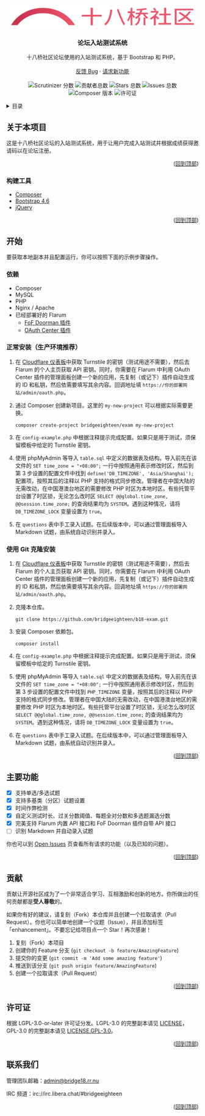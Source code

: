 <div id="top"></div>

<div align="center">
  <a href="https://github.com/bridgeeighteen/b18-exam">
    <img src="views/assets/logo_text.svg" alt="十八桥社区" height="60">
  </a>

<h3 align="center">论坛入站测试系统</h3>

  <p align="center">
    十八桥社区论坛使用的入站测试系统，基于 Bootstrap 和 PHP。
    <br />
    <br />
    <a href="https://github.com/bridgeeighteen/b18-exam/issues">反馈 Bug</a>
    ·
    <a href="https://github.com/bridgeeighteen/b18-exam/issues">请求新功能</a>
    <br />
    <br />
    <img src="https://scrutinizer-ci.com/g/bridgeeighteen/b18-exam/badges/quality-score.png?b=main" alt=" Scrutinizer 分数">
    <img src="https://img.shields.io/github/contributors/bridgeeighteen/b18-exam.svg" alt="贡献者总数">
    <img src="https://img.shields.io/github/stars/bridgeeighteen/b18-exam.svg" alt="Stars 总数">
    <img src="https://img.shields.io/github/issues/bridgeeighteen/b18-exam.svg" alt="Issues 总数">
    <img src="https://img.shields.io/packagist/v/bridgeeighteen/exam" alt="Composer 版本">
    <img src="https://img.shields.io/packagist/l/bridgeeighteen/exam" alt="许可证">
  </p>
</div>

<!-- 目录 -->
<details>
  <summary>目录</summary>
  <ol>
    <li>
      <a href="#关于本项目">关于本项目</a>
      <ul>
        <li><a href="#构建工具">构建工具</a></li>
      </ul>
    </li>
    <li>
      <a href="#开始">开始</a>
      <ul>
        <li><a href="#依赖">依赖</a></li>
        <li><a href="#正常安装（生产环境推荐）">正常安装</a></li>
        <li><a href="#使用Git克隆安装">使用 Git 克隆安装</a></li>
      </ul>
    </li>
    <li><a href="#主要功能">主要功能</a></li>
    <li><a href="#贡献">贡献</a></li>
    <li><a href="#许可证">许可证</a></li>
    <li><a href="#联系我们">联系我们</a></li>
  </ol>
</details>

<!-- 关于本项目 -->
## 关于本项目

这是十八桥社区论坛的入站测试系统，用于让用户完成入站测试并根据成绩获得邀请码以在论坛注册。

<p align="right">(<a href="#top">回到顶部</a>)</p>

### 构建工具

* [Composer](https://getcomposer.org)
* [Bootstrap 4.6](https://getbootstrap.com/docs/4.6/)
* [jQuery](https://jquery.com)

<p align="right">(<a href="#top">回到顶部</a>)</p>

<!-- 开始 -->
## 开始

要获取本地副本并且配置运行，你可以按照下面的示例步骤操作。

### 依赖

* Composer
* MySQL
* PHP
* Nginx / Apache
* 已经部署好的 Flarum
  * [FoF Doorman 插件](https://github.com/FriendsOfFlarum/doorman)
  * [OAuth Center 插件](https://github.com/FoskyM/flarum-oauth-center)

### 正常安装（生产环境推荐）

1. 在 [Cloudflare 仪表板](https://dash.cloudflare.com/)中获取 Turnstile 的密钥（测试用途不需要），然后去 Flarum 的个人主页获取 API 密钥。同时，你需要在 Flarum 中利用 OAuth Center 插件的管理面板创建一个新的应用，先复制（或记下）插件自动生成的 ID 和私钥，然后依需要填写其余内容。回调地址填 `https://你的部署网站/admin/oauth.php`。

2. 通过 Composer 创建新项目。这里的 `my-new-project` 可以根据实际需要更换。

   ```shell
   composer create-project bridgeeighteen/exam my-new-project
   ```

3. 在 `config-example.php` 中根据注释提示完成配置。如果只是用于测试，须保留模板中给定的 Turnstile 密钥。

4. 使用 phpMyAdmin 等导入 `table.sql` 中定义的数据表及结构。导入前先在该文件的 `SET time_zone = "+08:00";` 一行中按照通用表示修改时区，然后到第 3 步设置的配置文件中找到 `define('DB_TIMEZONE', 'Asia/Shanghai');` 配置项，按照其后的注释以 PHP 支持的格式同步修改。管理者在中国大陆的无需改动，在中国港澳台地区的需要修改 PHP 时区为本地时区。有些托管平台设置了时区锁，无论怎么改时区 `SELECT @@global.time_zone, @@session.time_zone;` 的查询结果均为 `SYSTEM`。遇到这种情况，请将 `DB_TIMEZONE_LOCK` 变量设置为 `true`。

5. 在 `questions` 表中手工录入试题。在后续版本中，可以通过管理面板导入 Markdown 试题，由系统自动识别并录入。

### 使用 Git 克隆安装

1. 在 [Cloudflare 仪表板](https://dash.cloudflare.com/)中获取 Turnstile 的密钥（测试用途不需要），然后去 Flarum 的个人主页获取 API 密钥。同时，你需要在 Flarum 中利用 OAuth Center 插件的管理面板创建一个新的应用，先复制（或记下）插件自动生成的 ID 和私钥，然后依需要填写其余内容。回调地址填 `https://你的部署网站/admin/oauth.php`。

2. 克隆本仓库。

   ```shell
   git clone https://github.com/bridgeeighteen/b18-exam.git
   ```

3. 安装 Composer 依赖包。

   ```shell
   composer install
   ```

4. 在 `config-example.php` 中根据注释提示完成配置。如果只是用于测试，须保留模板中给定的 Turnstile 密钥。

5. 使用 phpMyAdmin 等导入 `table.sql` 中定义的数据表及结构。导入前先在该文件的 `SET time_zone = "+08:00";` 一行中按照通用表示修改时区，然后到第 3 步设置的配置文件中找到 `PHP_TIMEZONE` 变量，按照其后的注释以 PHP 支持的格式同步修改。管理者在中国大陆的无需改动，在中国港澳台地区的需要修改 PHP 时区为本地时区。有些托管平台设置了时区锁，无论怎么改时区 `SELECT @@global.time_zone, @@session.time_zone;` 的查询结果均为 `SYSTEM`。遇到这种情况，请将 `DB_TIMEZONE_LOCK` 变量设置为 `true`。

6. 在 `questions` 表中手工录入试题。在后续版本中，可以通过管理面板导入 Markdown 试题，由系统自动识别并录入。

<p align="right">(<a href="#top">回到顶部</a>)</p>


<!-- 主要功能 -->
## 主要功能

- [x] 支持单选/多选试题
- [x] 支持多基类（分区）试题设置
- [x] 时间作弊检测
- [x] 自定义测试时长、过关分数阈值、每题全对分数和多选题漏选分数
- [x] 完美支持 Flarum 内置 API 接口和 FoF Doorman 插件自带 API 接口
- [ ] 识别 Markdown 并自动录入试题

你也可以到 [Open Issues](https://github.com/bridgeeighteen/b18-exam/issues) 页查看所有请求的功能（以及已知的问题）。

<p align="right">(<a href="#top">回到顶部</a>)</p>

<!-- 贡献 -->
## 贡献

贡献让开源社区成为了一个非常适合学习、互相激励和创新的地方。你所做出的任何贡献都是**受人尊敬**的。

如果你有好的建议，请复刻（Fork）本仓库并且创建一个拉取请求（Pull Request）。你也可以简单地创建一个议题（Issue），并且添加标签「enhancement」。不要忘记给项目点一个 Star！再次感谢！

1. 复刻（Fork）本项目
2. 创建你的 Feature 分支 (`git checkout -b feature/AmazingFeature`)
3. 提交你的变更 (`git commit -m 'Add some amazing feature'`)
4. 推送到该分支 (`git push origin feature/AmazingFeature`)
5. 创建一个拉取请求（Pull Request）

<p align="right">(<a href="#top">回到顶部</a>)</p>

<!-- 许可证 -->
## 许可证

根据 LGPL-3.0-or-later 许可证分发。LGPL-3.0 的完整副本请见 [LICENSE](LICENSE)，GPL-3.0 的完整副本请见 [LICENSE.GPL-3.0](LICENSE.GPL-3.0)。

<p align="right">(<a href="#top">回到顶部</a>)</p>

<!-- 联系我们 -->
## 联系我们

管理团队邮箱：admin@bridge18.rr.nu

IRC 频道：irc://irc.libera.chat/#bridgeeighteen

<p align="right">(<a href="#top">回到顶部</a>)</p>
